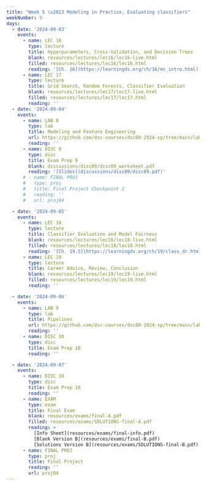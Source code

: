 ```yaml
---
title: "Week 5 \u2013 Modeling in Practice, Evaluating classifiers"
weekNumber: 5
days:
  - date: '2024-09-03'
    events:
      - name: LEC 16
        type: lecture
        title: Hyperparameters, Cross-Validation, and Decision Trees
        blank: resources/lectures/lec16/lec16-live.html
        filled: resources/lectures/lec16/lec16.html
        reading: '[Ch. 16](https://learningds.org/ch/16/ms_intro.html)'
      - name: LEC 17
        type: lecture
        title: Grid Search, Random Forests, Classifier Evaluation
        blank: resources/lectures/lec17/lec17-live.html
        filled: resources/lectures/lec17/lec17.html
        reading: ''
  - date: '2024-09-04'
    events:
      - name: LAB 8
        type: lab
        title: Modeling and Feature Engineering
        url: https://github.com/dsc-courses/dsc80-2024-sp/tree/main/labs/lab08
        reading: ''
      - name: DISC 9
        type: disc
        title: Exam Prep 9
        blank: discussions/disc09/disc09_worksheet.pdf
        reading: '[Slides](discussions/disc09/disc09.pdf)'
      # - name: FINAL PROJ
      #   type: proj
      #   title: Final Project Checkpoint 2
      #   reading: ''
      #   url: proj04

  - date: '2024-09-05'
    events:
      - name: LEC 18
        type: lecture
        title: Classifier Evaluation and Model Fairness
        blank: resources/lectures/lec18/lec18-live.html
        filled: resources/lectures/lec18/lec18.html
        reading: '[Ch. 19.5](https://learningds.org/ch/19/class_dr.html)'
      - name: LEC 19
        type: lecture
        title: Career Advice, Review, Conclusion
        blank: resources/lectures/lec19/lec19-live.html
        filled: resources/lectures/lec19/lec19.html
        reading: ''

  - date: '2024-09-06'
    events:
      - name: LAB 9
        type: lab
        title: Pipelines
        url: https://github.com/dsc-courses/dsc80-2024-sp/tree/main/labs/lab09
        reading: ''
      - name: DISC 10
        type: disc
        title: Exam Prep 10
        reading: ''

  - date: '2024-09-07'
    events:
      - name: DISC 10
        type: disc
        title: Exam Prep 10
        reading: ''
      - name: EXAM
        type: exam
        title: Final Exam
        blank: resources/exams/final-A.pdf
        filled: resources/exams/SOLUTIONS-final-A.pdf
        reading: >
          [Info Sheet](resources/exams/final-info.pdf)
          [Blank Version B](resources/exams/final-B.pdf)
          [Solutions Version B](resources/exams/SOLUTIONS-final-B.pdf)
      - name: FINAL PROJ
        type: proj
        title: Final Project
        reading: ''
        url: proj04
---
```

